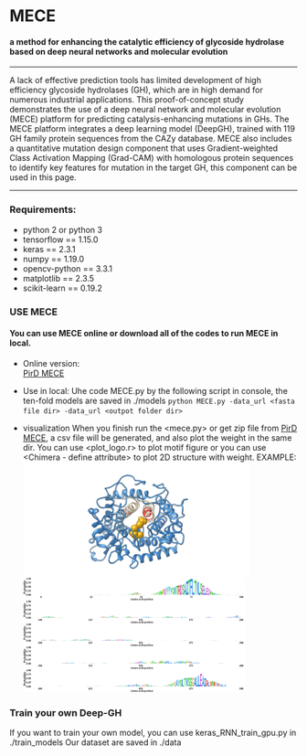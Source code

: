 # MECE
#### a method for enhancing the catalytic efficiency of glycoside hydrolase based on deep neural networks and molecular evolution

---
A lack of effective prediction tools has limited development of high efficiency glycoside hydrolases (GH), which are in high demand for numerous industrial applications. This proof-of-concept study demonstrates the use of a deep neural network and molecular evolution (MECE) platform for predicting catalysis-enhancing mutations in GHs. The MECE platform integrates a deep learning model (DeepGH), trained with 119 GH family protein sequences from the CAZy database. MECE also includes a quantitative mutation design component that uses Gradient-weighted Class Activation Mapping (Grad-CAM) with homologous protein sequences to identify key features for mutation in the target GH, this component can be used in this page.


---


### Requirements:
- python 2 or python 3
- tensorflow == 1.15.0
- keras == 2.3.1
- numpy == 1.19.0
- opencv-python == 3.3.1
- matplotlib == 2.3.5
- scikit-learn == 0.19.2


### USE MECE
#### You can use MECE online or download all of the codes to run MECE in local.
- Online version:    
[PirD MECE](http://www.elabcaas.cn/pird/mece) 

- Use in local: 
Uhe code MECE.py by the following script in console, the ten-fold models are saved in ./models
`python MECE.py -data_url <fasta file dir> -data_url <outpot folder dir> `

- visualization
When you finish run the <mece.py> or get zip file from [PirD MECE](http://www.elabcaas.cn/pird/mece), a csv file will be generated, and also plot the weight in the same dir.
You can use <plot_logo.r> to plot motif figure or you can use <Chimera - define attribute> to plot 2D structure with weight.
EXAMPLE:<br>
<img src="./plots/1AYX.png"  style=" height:200px" /><img src="./plots/1AYX_motif.png"  style=" height:200px" />

### Train your own Deep-GH
If you want to train your own model, you can use keras_RNN_train_gpu.py in ./train_models
Our dataset are saved in ./data
